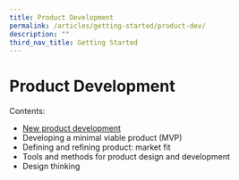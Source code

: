 ```yaml
---
title: Product Development
permalink: /articles/getting-started/product-dev/
description: ""
third_nav_title: Getting Started
---
```





# Product Development 
Contents:
* [New product development](/articles/getting-started/product-dev/new-product-development/)
* Developing a minimal viable product (MVP) 
* Defining and refining product: market fit
* Tools and methods for product design and development
* Design thinking